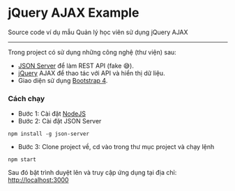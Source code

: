 # jQuery AJAX Example

Source code ví dụ mẫu Quản lý học viên sử dụng jQuery AJAX

---

Trong project có sử dụng những công nghệ (thư viện) sau:
- [JSON Server](https://github.com/typicode/json-server) để làm REST API (fake 😅).
- [jQuery](https://jquery.com/) AJAX để thao tác với API và hiển thị dữ liệu.
- Giao diện sử dụng [Bootstrap 4](https://getbootstrap.com/).

### Cách chạy
- Bước 1: Cài đặt [NodeJS](https://nodejs.org/en/)
- Bước 2: Cài đặt JSON Server

```
npm install -g json-server
```

- Bước 3: Clone project về, cd vào trong thư mục project và chạy lệnh

```
npm start
```

Sau đó bật trình duyệt lên và truy cập ứng dụng tại địa chỉ: [http://localhost:3000](http://localhost:3000)

